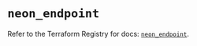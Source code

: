 # `neon_endpoint`

Refer to the Terraform Registry for docs: [`neon_endpoint`](https://registry.terraform.io/providers/kislerdm/neon/0.5.0/docs/resources/endpoint).
